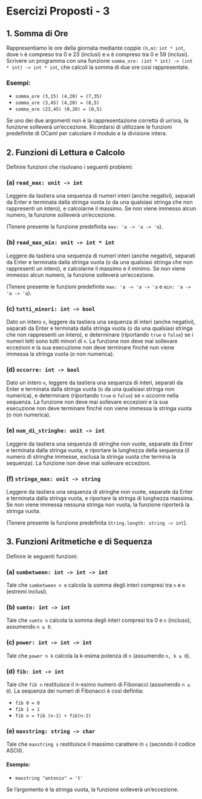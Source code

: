 # Esercizi Proposti - 3

## 1. Somma di Ore

Rappresentiamo le ore della giornata mediante coppie `(h,m)`: `int * int`, dove `h` è compreso tra 0 e 23 (inclusi) e `m` è compreso tra 0 e 59 (inclusi). Scrivere un programma con una funzione `somma_ore: (int * int) -> (int * int) -> int * int`, che calcoli la somma di due ore così rappresentate.

### Esempi:
- `somma_ore (3,15) (4,20) = (7,35)`
- `somma_ore (3,45) (4,20) = (8,5)`
- `somma_ore (23,45) (0,20) = (0,5)`

Se uno dei due argomenti non è la rappresentazione corretta di un’ora, la funzione solleverà un’eccezione. Ricordarsi di utilizzare le funzioni predefinite di OCaml per calcolare il modulo e la divisione intera.

## 2. Funzioni di Lettura e Calcolo

Definire funzioni che risolvano i seguenti problemi:

### (a) `read_max: unit -> int`
Leggere da tastiera una sequenza di numeri interi (anche negativi), separati da Enter e terminata dalla stringa vuota (o da una qualsiasi stringa che non rappresenti un intero), e calcolarne il massimo. Se non viene immesso alcun numero, la funzione solleverà un’eccezione.

(Tenere presente la funzione predefinita `max: 'a -> 'a -> 'a`).

### (b) `read_max_min: unit -> int * int`
Leggere da tastiera una sequenza di numeri interi (anche negativi), separati da Enter e terminata dalla stringa vuota (o da una qualsiasi stringa che non rappresenti un intero), e calcolarne il massimo e il minimo. Se non viene immesso alcun numero, la funzione solleverà un’eccezione.

(Tenere presente le funzioni predefinite `max: 'a -> 'a -> 'a` e `min: 'a -> 'a -> 'a`).

### (c) `tutti_minori: int -> bool`
Dato un intero `n`, leggere da tastiera una sequenza di interi (anche negativi), separati da Enter e terminata dalla stringa vuota (o da una qualsiasi stringa che non rappresenti un intero), e determinare (riportando `true` o `false`) se i numeri letti sono tutti minori di `n`. La funzione non deve mai sollevare eccezioni e la sua esecuzione non deve terminare finché non viene immessa la stringa vuota (o non numerica).

### (d) `occorre: int -> bool`
Dato un intero `n`, leggere da tastiera una sequenza di interi, separati da Enter e terminata dalla stringa vuota (o da una qualsiasi stringa non numerica), e determinare (riportando `true` o `false`) se `n` occorre nella sequenza. La funzione non deve mai sollevare eccezioni e la sua esecuzione non deve terminare finché non viene immessa la stringa vuota (o non numerica).

### (e) `num_di_stringhe: unit -> int`
Leggere da tastiera una sequenza di stringhe non vuote, separate da Enter e terminata dalla stringa vuota, e riportare la lunghezza della sequenza (il numero di stringhe immesse, esclusa la stringa vuota che termina la sequenza). La funzione non deve mai sollevare eccezioni.

### (f) `stringa_max: unit -> string`
Leggere da tastiera una sequenza di stringhe non vuote, separate da Enter e terminata dalla stringa vuota, e riportare la stringa di lunghezza massima. Se non viene immessa nessuna stringa non vuota, la funzione riporterà la stringa vuota.

(Tenere presente la funzione predefinita `String.length: string -> int`).

## 3. Funzioni Aritmetiche e di Sequenza

Definire le seguenti funzioni:

### (a) `sumbetween: int -> int -> int`
Tale che `sumbetween n m` calcola la somma degli interi compresi tra `n` e `m` (estremi inclusi).

### (b) `sumto: int -> int`
Tale che `sumto n` calcola la somma degli interi compresi tra 0 e `n` (incluso), assumendo `n ≥ 0`.

### (c) `power: int -> int -> int`
Tale che `power n k` calcola la k-esima potenza di `n` (assumendo `n, k ≥ 0`).

### (d) `fib: int -> int`
Tale che `fib n` restituisce il n-esimo numero di Fibonacci (assumendo `n ≥ 0`). La sequenza dei numeri di Fibonacci è così definita:
- `fib 0 = 0`
- `fib 1 = 1`
- `fib n = fib (n-1) + fib(n-2)`

### (e) `maxstring: string -> char`
Tale che `maxstring s` restituisce il massimo carattere in `s` (secondo il codice ASCII). 

#### Esempio:
- `maxstring "antonio" = 't'`

Se l’argomento è la stringa vuota, la funzione solleverà un’eccezione.

